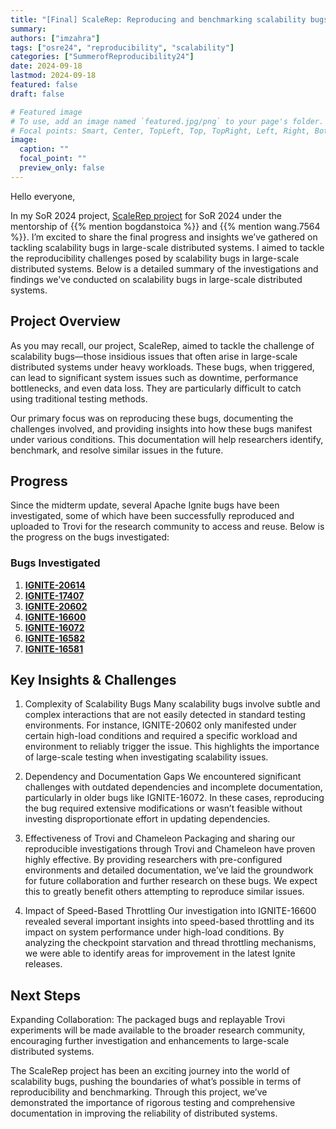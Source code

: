 ```yaml
---
title: "[Final] ScaleRep: Reproducing and benchmarking scalability bugs hiding in cloud systems"
summary:
authors: ["imzahra"]
tags: ["osre24", "reproducibility", "scalability"]
categories: ["SummerofReproducibility24"]
date: 2024-09-18
lastmod: 2024-09-18
featured: false
draft: false

# Featured image
# To use, add an image named `featured.jpg/png` to your page's folder.
# Focal points: Smart, Center, TopLeft, Top, TopRight, Left, Right, BottomLeft, Bottom, BottomRight.
image:
  caption: ""
  focal_point: ""
  preview_only: false
---
```


Hello everyone, 

In my SoR 2024 project, [ScaleRep project](/project/osre24/osu/scalerep/) for SoR 2024 under the mentorship of {{% mention bogdanstoica %}} and {{% mention wang.7564 %}}. I’m excited to share the final progress and insights we’ve gathered on tackling scalability bugs in large-scale distributed systems. I aimed to tackle the reproducibility challenges posed by scalability bugs in large-scale distributed systems. Below is a detailed summary of the investigations and findings we've conducted on scalability bugs in large-scale distributed systems.

## Project Overview

As you may recall, our project, ScaleRep, aimed to tackle the challenge of scalability bugs—those insidious issues that often arise in large-scale distributed systems under heavy workloads. These bugs, when triggered, can lead to significant system issues such as downtime, performance bottlenecks, and even data loss. They are particularly difficult to catch using traditional testing methods.

Our primary focus was on reproducing these bugs, documenting the challenges involved, and providing insights into how these bugs manifest under various conditions. This documentation will help researchers identify, benchmark, and resolve similar issues in the future.

## Progress

Since the midterm update, several Apache Ignite bugs have been investigated, some of which have been successfully reproduced and uploaded to Trovi for the research community to access and reuse. Below is the progress on the bugs investigated:

### Bugs Investigated
1. **[IGNITE-20614](https://issues.apache.org/jira/browse/IGNITE-20614)**
2. **[IGNITE-17407](https://issues.apache.org/jira/browse/IGNITE-17407)**
3. **[IGNITE-20602](https://issues.apache.org/jira/browse/IGNITE-20602)**
4. **[IGNITE-16600](https://issues.apache.org/jira/browse/IGNITE-16600)**
5. **[IGNITE-16072](https://issues.apache.org/jira/browse/IGNITE-16072)**
6. **[IGNITE-16582](https://issues.apache.org/jira/browse/IGNITE-16582)**
7. **[IGNITE-16581](https://issues.apache.org/jira/browse/IGNITE-16581)**


## Key Insights & Challenges

1. Complexity of Scalability Bugs
Many scalability bugs involve subtle and complex interactions that are not easily detected in standard testing environments. For instance, IGNITE-20602 only manifested under certain high-load conditions and required a specific workload and environment to reliably trigger the issue. This highlights the importance of large-scale testing when investigating scalability issues.

2. Dependency and Documentation Gaps
We encountered significant challenges with outdated dependencies and incomplete documentation, particularly in older bugs like IGNITE-16072. In these cases, reproducing the bug required extensive modifications or wasn’t feasible without investing disproportionate effort in updating dependencies.

3. Effectiveness of Trovi and Chameleon
Packaging and sharing our reproducible investigations through Trovi and Chameleon have proven highly effective. By providing researchers with pre-configured environments and detailed documentation, we’ve laid the groundwork for future collaboration and further research on these bugs. We expect this to greatly benefit others attempting to reproduce similar issues.

4. Impact of Speed-Based Throttling
Our investigation into IGNITE-16600 revealed several important insights into speed-based throttling and its impact on system performance under high-load conditions. By analyzing the checkpoint starvation and thread throttling mechanisms, we were able to identify areas for improvement in the latest Ignite releases.

## Next Steps
Expanding Collaboration: The packaged bugs and replayable Trovi experiments will be made available to the broader research community, encouraging further investigation and enhancements to large-scale distributed systems.

The ScaleRep project has been an exciting journey into the world of scalability bugs, pushing the boundaries of what’s possible in terms of reproducibility and benchmarking. Through this project, we’ve demonstrated the importance of rigorous testing and comprehensive documentation in improving the reliability of distributed systems.
